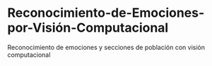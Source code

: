 # Reconocimiento-de-Emociones-por-Visión-Computacional
Reconocimiento de emociones y secciones de población con visión computacional
